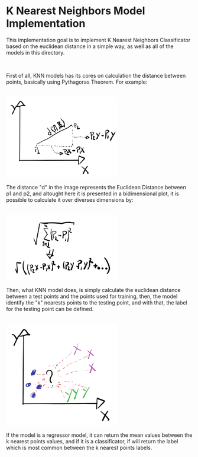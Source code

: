 # K Nearest Neighbors Model Implementation

This implementation goal is to implement K Nearest Neighbors Classificator based on the euclidean distance in a simple way, as well as all of the models in this directory.

<br>

First of all, KNN models has its cores on calculation the distance between points, basically using Pythagoras Theorem. For example:

<br>

<img src="readme_images/distance_plot.png" style="width: 300px">

<br>

The distance "d" in the image represents the Euclidean Distance between p1 and p2, and altought here it is presented in a bidimensional plot, it is possible to calculate it over diverses dimensions by:

<br>

<img src="readme_images/equation.png" style="width: 300px">

<br>

Then, what KNN model does, is simply calculate the euclidean distance between a test points and the points used for training, then, the model identify the "k" nearests points to the testing point, and with that, the label for the testing point can be defined.

<br>

<img src="readme_images/comparation.png" style="width: 300px">

<br>

If the model is a regressor model, it can return the mean values between the k nearest points values, and if it is a classificator, if will return the label which is most common between the k nearest points labels.